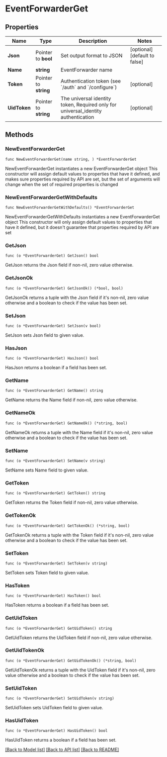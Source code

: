 # EventForwarderGet

## Properties

Name | Type | Description | Notes
------------ | ------------- | ------------- | -------------
**Json** | Pointer to **bool** | Set output format to JSON | [optional] [default to false]
**Name** | **string** | EventForwarder name | 
**Token** | Pointer to **string** | Authentication token (see &#x60;/auth&#x60; and &#x60;/configure&#x60;) | [optional] 
**UidToken** | Pointer to **string** | The universal identity token, Required only for universal_identity authentication | [optional] 

## Methods

### NewEventForwarderGet

`func NewEventForwarderGet(name string, ) *EventForwarderGet`

NewEventForwarderGet instantiates a new EventForwarderGet object
This constructor will assign default values to properties that have it defined,
and makes sure properties required by API are set, but the set of arguments
will change when the set of required properties is changed

### NewEventForwarderGetWithDefaults

`func NewEventForwarderGetWithDefaults() *EventForwarderGet`

NewEventForwarderGetWithDefaults instantiates a new EventForwarderGet object
This constructor will only assign default values to properties that have it defined,
but it doesn't guarantee that properties required by API are set

### GetJson

`func (o *EventForwarderGet) GetJson() bool`

GetJson returns the Json field if non-nil, zero value otherwise.

### GetJsonOk

`func (o *EventForwarderGet) GetJsonOk() (*bool, bool)`

GetJsonOk returns a tuple with the Json field if it's non-nil, zero value otherwise
and a boolean to check if the value has been set.

### SetJson

`func (o *EventForwarderGet) SetJson(v bool)`

SetJson sets Json field to given value.

### HasJson

`func (o *EventForwarderGet) HasJson() bool`

HasJson returns a boolean if a field has been set.

### GetName

`func (o *EventForwarderGet) GetName() string`

GetName returns the Name field if non-nil, zero value otherwise.

### GetNameOk

`func (o *EventForwarderGet) GetNameOk() (*string, bool)`

GetNameOk returns a tuple with the Name field if it's non-nil, zero value otherwise
and a boolean to check if the value has been set.

### SetName

`func (o *EventForwarderGet) SetName(v string)`

SetName sets Name field to given value.


### GetToken

`func (o *EventForwarderGet) GetToken() string`

GetToken returns the Token field if non-nil, zero value otherwise.

### GetTokenOk

`func (o *EventForwarderGet) GetTokenOk() (*string, bool)`

GetTokenOk returns a tuple with the Token field if it's non-nil, zero value otherwise
and a boolean to check if the value has been set.

### SetToken

`func (o *EventForwarderGet) SetToken(v string)`

SetToken sets Token field to given value.

### HasToken

`func (o *EventForwarderGet) HasToken() bool`

HasToken returns a boolean if a field has been set.

### GetUidToken

`func (o *EventForwarderGet) GetUidToken() string`

GetUidToken returns the UidToken field if non-nil, zero value otherwise.

### GetUidTokenOk

`func (o *EventForwarderGet) GetUidTokenOk() (*string, bool)`

GetUidTokenOk returns a tuple with the UidToken field if it's non-nil, zero value otherwise
and a boolean to check if the value has been set.

### SetUidToken

`func (o *EventForwarderGet) SetUidToken(v string)`

SetUidToken sets UidToken field to given value.

### HasUidToken

`func (o *EventForwarderGet) HasUidToken() bool`

HasUidToken returns a boolean if a field has been set.


[[Back to Model list]](../README.md#documentation-for-models) [[Back to API list]](../README.md#documentation-for-api-endpoints) [[Back to README]](../README.md)


